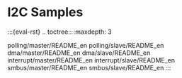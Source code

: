 # I2C Samples

:::{eval-rst}
.. toctree::
   :maxdepth: 3

   polling/master/README_en
   polling/slave/README_en
   dma/master/README_en
   dma/slave/README_en
   interrupt/master/README_en
   interrupt/slave/README_en
   smbus/master/README_en
   smbus/slave/README_en
:::
